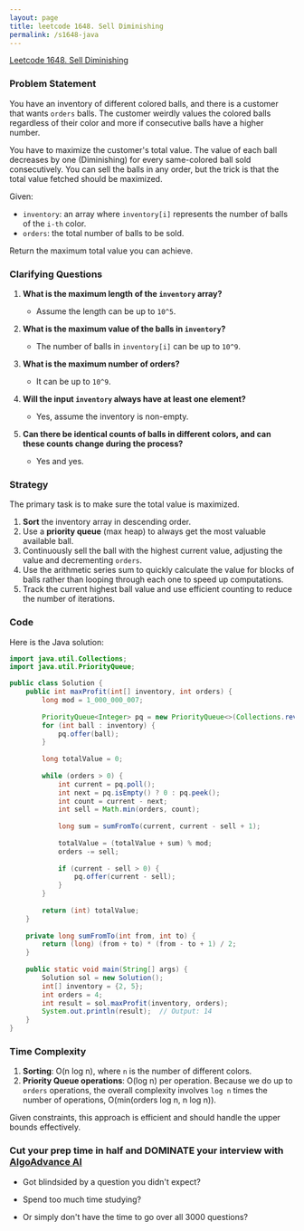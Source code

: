 ```yaml
---
layout: page
title: leetcode 1648. Sell Diminishing
permalink: /s1648-java
---
```

[Leetcode 1648. Sell Diminishing](https://algoadvance.github.io/algoadvance/l1648)
### Problem Statement

You have an inventory of different colored balls, and there is a customer that wants `orders` balls. The customer weirdly values the colored balls regardless of their color and more if consecutive balls have a higher number.

You have to maximize the customer's total value. The value of each ball decreases by one (Diminishing) for every same-colored ball sold consecutively. You can sell the balls in any order, but the trick is that the total value fetched should be maximized.

Given:
- `inventory`: an array where `inventory[i]` represents the number of balls of the `i-th` color.
- `orders`: the total number of balls to be sold.

Return the maximum total value you can achieve.

### Clarifying Questions

1. **What is the maximum length of the `inventory` array?**
   - Assume the length can be up to `10^5`.

2. **What is the maximum value of the balls in `inventory`?**
   - The number of balls in `inventory[i]` can be up to `10^9`.

3. **What is the maximum number of orders?**
   - It can be up to `10^9`.

4. **Will the input `inventory` always have at least one element?**
   - Yes, assume the inventory is non-empty.

5. **Can there be identical counts of balls in different colors, and can these counts change during the process?**
   - Yes and yes.

### Strategy

The primary task is to make sure the total value is maximized. 

1. **Sort** the inventory array in descending order.
2. Use a **priority queue** (max heap) to always get the most valuable available ball.
3. Continuously sell the ball with the highest current value, adjusting the value and decrementing `orders`.
4. Use the arithmetic series sum to quickly calculate the value for blocks of balls rather than looping through each one to speed up computations.
5. Track the current highest ball value and use efficient counting to reduce the number of iterations.

### Code

Here is the Java solution:

```java
import java.util.Collections;
import java.util.PriorityQueue;

public class Solution {
    public int maxProfit(int[] inventory, int orders) {
        long mod = 1_000_000_007;
        
        PriorityQueue<Integer> pq = new PriorityQueue<>(Collections.reverseOrder());
        for (int ball : inventory) {
            pq.offer(ball);
        }
        
        long totalValue = 0;
        
        while (orders > 0) {
            int current = pq.poll();
            int next = pq.isEmpty() ? 0 : pq.peek();
            int count = current - next;
            int sell = Math.min(orders, count);
            
            long sum = sumFromTo(current, current - sell + 1);
            
            totalValue = (totalValue + sum) % mod;
            orders -= sell;
            
            if (current - sell > 0) {
                pq.offer(current - sell);
            }
        }
        
        return (int) totalValue;
    }
    
    private long sumFromTo(int from, int to) {
        return (long) (from + to) * (from - to + 1) / 2;
    }
    
    public static void main(String[] args) {
        Solution sol = new Solution();
        int[] inventory = {2, 5};
        int orders = 4;
        int result = sol.maxProfit(inventory, orders);
        System.out.println(result);  // Output: 14
    }
}
```

### Time Complexity

1. **Sorting**: O(n log n), where `n` is the number of different colors.
2. **Priority Queue operations**: O(log n) per operation. Because we do up to `orders` operations, the overall complexity involves `log n` times the number of operations, O(min(orders log n, n log n)).

Given constraints, this approach is efficient and should handle the upper bounds effectively.


### Cut your prep time in half and DOMINATE your interview with [AlgoAdvance AI](https://algoAdvance.com)

- Got blindsided by a question you didn't expect?

- Spend too much time studying?

- Or simply don't have the time to go over all 3000 questions?

